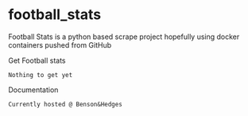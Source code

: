 # football_stats

Football Stats is a python based scrape project hopefully using docker containers pushed from GitHub

Get  Football stats

	Nothing to get yet

Documentation 

	Currently hosted @ Benson&Hedges